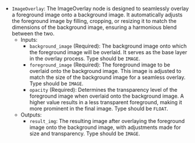 - `ImageOverlay`: The ImageOverlay node is designed to seamlessly overlay a foreground image onto a background image. It automatically adjusts the foreground image by filling, cropping, or resizing it to match the dimensions of the background image, ensuring a harmonious blend between the two.
    - Inputs:
        - `background_image` (Required): The background image onto which the foreground image will be overlaid. It serves as the base layer in the overlay process. Type should be `IMAGE`.
        - `foreground_image` (Required): The foreground image to be overlaid onto the background image. This image is adjusted to match the size of the background image for a seamless overlay. Type should be `IMAGE`.
        - `opacity` (Required): Determines the transparency level of the foreground image when overlaid onto the background image. A higher value results in a less transparent foreground, making it more prominent in the final image. Type should be `FLOAT`.
    - Outputs:
        - `result_img`: The resulting image after overlaying the foreground image onto the background image, with adjustments made for size and transparency. Type should be `IMAGE`.
